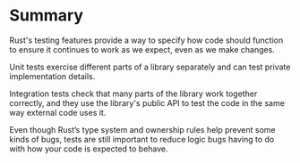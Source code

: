 # Summary

Rust's testing features provide a way to specify how code should function to ensure it continues to work as we expect, even as we make changes. 

Unit tests exercise different parts of a library separately and can test private implementation details. 

Integration tests check that many parts of the library work together correctly, and they use the library's public API to test the code in the same way external code uses it. 

Even though Rust’s type system and ownership rules help prevent some kinds of bugs, tests are still important to reduce logic bugs having to do with how your code is expected to behave.

